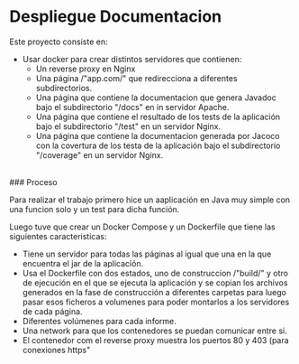 # Despliegue Documentacion

Este proyecto consiste en:
- Usar docker para crear distintos servidores que contienen:
    - Un reverse proxy en Nginx
    - Una página /"app.com/" que redirecciona a diferentes subdirectorios.
    - Una página que contiene la documentacion que genera Javadoc bajo el subdirectorio "/docs" en in servidor Apache.
    - Una página que contiene el resultado de los tests de la aplicación bajo el subdirectorio "/test" en un servidor Nginx.
    - Una página que contiene la documentacion generada por Jacoco con la covertura de los testa de la aplicación bajo el subdirectorio "/coverage" en un servidor Nginx.
<br/>
### Proceso

Para realizar el trabajo primero hice un aaplicación en Java muy simple con una funcion solo y un test para dicha función. 

Luego tuve que crear un Docker Compose y un Dockerfile que tiene las siguientes caracteristicas:
- Tiene un servidor para todas las páginas al igual que una en la que encuentra el jar de la aplicación.
- Usa el Dockerfile con dos estados, uno de construccion /"build/" y otro de ejecución en el que se ejecuta la aplicación y se copian los archivos generados en la fase de construcción a diferentes carpetas para luego pasar esos ficheros a volumenes para poder montarlos a los servidores de cada página.
- Diferentes volúmenes para cada informe.
- Una network para que los contenedores se puedan comunicar entre si.
- El contenedor com el reverse proxy muestra los puertos 80 y 403 (para conexiones https"
